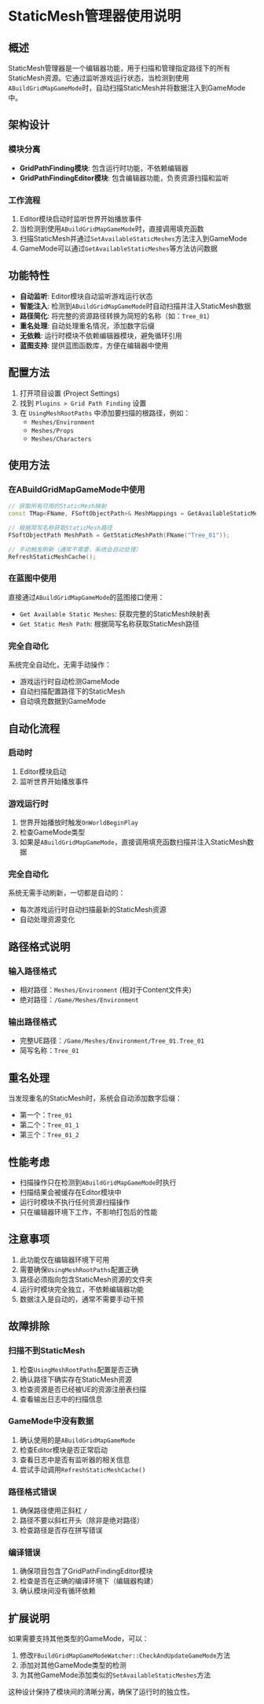 # StaticMesh管理器使用说明

## 概述

StaticMesh管理器是一个编辑器功能，用于扫描和管理指定路径下的所有StaticMesh资源。它通过监听游戏运行状态，当检测到使用`ABuildGridMapGameMode`时，自动扫描StaticMesh并将数据注入到GameMode中。

## 架构设计

### 模块分离
- **GridPathFinding模块**: 包含运行时功能，不依赖编辑器
- **GridPathFindingEditor模块**: 包含编辑器功能，负责资源扫描和监听

### 工作流程
1. Editor模块启动时监听世界开始播放事件
2. 当检测到使用`ABuildGridMapGameMode`时，直接调用填充函数
3. 扫描StaticMesh并通过`SetAvailableStaticMeshes`方法注入到GameMode
4. GameMode可以通过`GetAvailableStaticMeshes`等方法访问数据

## 功能特性

- **自动监听**: Editor模块自动监听游戏运行状态
- **智能注入**: 检测到`ABuildGridMapGameMode`时自动扫描并注入StaticMesh数据
- **路径简化**: 将完整的资源路径转换为简短的名称（如：`Tree_01`）
- **重名处理**: 自动处理重名情况，添加数字后缀
- **无依赖**: 运行时模块不依赖编辑器模块，避免循环引用
- **蓝图支持**: 提供蓝图函数库，方便在编辑器中使用

## 配置方法

1. 打开项目设置 (Project Settings)
2. 找到 `Plugins > Grid Path Finding` 设置
3. 在 `UsingMeshRootPaths` 中添加要扫描的根路径，例如：
   - `Meshes/Environment`
   - `Meshes/Props`
   - `Meshes/Characters`

## 使用方法

### 在ABuildGridMapGameMode中使用

```cpp
// 获取所有可用的StaticMesh映射
const TMap<FName, FSoftObjectPath>& MeshMappings = GetAvailableStaticMeshes();

// 根据简写名称获取StaticMesh路径
FSoftObjectPath MeshPath = GetStaticMeshPath(FName("Tree_01"));

// 手动触发刷新（通常不需要，系统会自动处理）
RefreshStaticMeshCache();
```

### 在蓝图中使用

直接通过`ABuildGridMapGameMode`的蓝图接口使用：

- `Get Available Static Meshes`: 获取完整的StaticMesh映射表
- `Get Static Mesh Path`: 根据简写名称获取StaticMesh路径

### 完全自动化

系统完全自动化，无需手动操作：
- 游戏运行时自动检测GameMode
- 自动扫描配置路径下的StaticMesh
- 自动填充数据到GameMode

## 自动化流程

### 启动时
1. Editor模块启动
2. 监听世界开始播放事件

### 游戏运行时
1. 世界开始播放时触发`OnWorldBeginPlay`
2. 检查GameMode类型
3. 如果是`ABuildGridMapGameMode`，直接调用填充函数扫描并注入StaticMesh数据

### 完全自动化
系统无需手动刷新，一切都是自动的：
- 每次游戏运行时自动扫描最新的StaticMesh资源
- 自动处理资源变化

## 路径格式说明

### 输入路径格式
- 相对路径：`Meshes/Environment` (相对于Content文件夹)
- 绝对路径：`/Game/Meshes/Environment`

### 输出路径格式
- 完整UE路径：`/Game/Meshes/Environment/Tree_01.Tree_01`
- 简写名称：`Tree_01`

## 重名处理

当发现重名的StaticMesh时，系统会自动添加数字后缀：
- 第一个：`Tree_01`
- 第二个：`Tree_01_1`
- 第三个：`Tree_01_2`

## 性能考虑

- 扫描操作只在检测到`ABuildGridMapGameMode`时执行
- 扫描结果会被缓存在Editor模块中
- 运行时模块不执行任何资源扫描操作
- 只在编辑器环境下工作，不影响打包后的性能

## 注意事项

1. 此功能仅在编辑器环境下可用
2. 需要确保`UsingMeshRootPaths`配置正确
3. 路径必须指向包含StaticMesh资源的文件夹
4. 运行时模块完全独立，不依赖编辑器功能
5. 数据注入是自动的，通常不需要手动干预

## 故障排除

### 扫描不到StaticMesh
1. 检查`UsingMeshRootPaths`配置是否正确
2. 确认路径下确实存在StaticMesh资源
3. 检查资源是否已经被UE的资源注册表扫描
4. 查看输出日志中的扫描信息

### GameMode中没有数据
1. 确认使用的是`ABuildGridMapGameMode`
2. 检查Editor模块是否正常启动
3. 查看日志中是否有监听器的相关信息
4. 尝试手动调用`RefreshStaticMeshCache()`

### 路径格式错误
1. 确保路径使用正斜杠 `/`
2. 路径不要以斜杠开头（除非是绝对路径）
3. 检查路径是否存在拼写错误

### 编译错误
1. 确保项目包含了GridPathFindingEditor模块
2. 检查是否在正确的编译环境下（编辑器构建）
3. 确认模块间没有循环依赖

## 扩展说明

如果需要支持其他类型的GameMode，可以：

1. 修改`FBuildGridMapGameModeWatcher::CheckAndUpdateGameMode`方法
2. 添加对其他GameMode类型的检测
3. 为其他GameMode添加类似的`SetAvailableStaticMeshes`方法

这种设计保持了模块间的清晰分离，确保了运行时的独立性。
